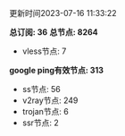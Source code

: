 更新时间2023-07-16 11:33:22

**总订阅: 36**
**总节点: 8264**
- vless节点: 7

**google ping有效节点: 313**
- ss节点: 56
- v2ray节点: 249
- trojan节点: 6
- ssr节点: 2
